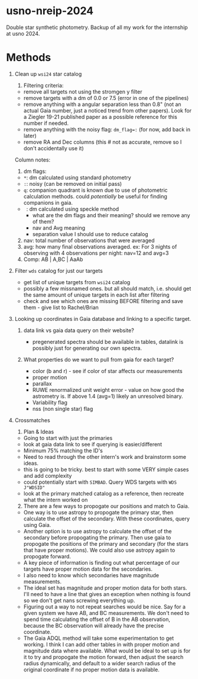# usno-nreip-2024
Double star synthetic photometry. Backup of all my work for the internship at usno 2024.

# Methods
1. Clean up `wsi24` star catalog
	1. Filtering criteria:
	* remove all targets not using the stromgen y filter
	* remove targets with a dm of 0.0 or 7.5 (error in one of the pipelines)
	* remove anything with a angular separation less than 0.8" (not an actual Gaia number, just a noticed trend from other papers). Look for a Ziegler 19-21 published paper as a possible reference for this number if needed.
	* remove anything with the noisy flag: `dm_flag=:` (for now, add back in later)
	* remove RA and Dec columns (this # not as accurate, remove so I don't accidentally use it)

	Column notes:
	1. dm flags:
	* `*`: dm calculated using standard photometry
	* `:`: noisy (can be removed on initial pass)
	* `q`: companion quadrant is known due to use of photometric calculation methods. could _potentially_ be useful for finding companions in gaia.
	* ` `: dm calculated using speckle method
		* what are the dm flags and their meaning? should we remove any of them?
		* nav and Avg meaning
		* separation value I should use to reduce catalog
	
	2. nav: total number of observations that were averaged
	3. avg: how many final observations averaged. ex: For 3 nights of observing with 4 observations per night: nav=12 and avg=3
	4. Comp: AB | A,BC | AaAb

2. Filter `wds` catalog for just our targets
	* get list of unique targets from `wsi24` catalog
	* possibly a few missnamed ones. but all should match, i.e. should get the same amount of unique targets in each list after filtering
	* check and see which ones are missing BEFORE filtering and save them - give list to Rachel/Brian

3. Looking up coordinates in Gaia database and linking to a specific target.
	1. data link vs gaia data query on their website?
		* pregenerated spectra should be available in tables, datalink is possibly just for generating our own spectra.
	
	2. What properties do we want to pull from gaia for each target?
		* color (b and r) -  see if color of star affects our measurements
		* proper motion
		* parallax
		* RUWE renormalized unit weight error - value on how good the astrometry is. If above 1.4 (avg=1) likely an unresolved binary.
		* Variability flag
		* nss (non single star) flag

4. Crossmatches
	1. Plan & Ideas
	* Going to start with just the primaries
	* look at gaia data link to see if querying is easier/different
	* Minimum 75% matching the ID's
	* Need to read through the other intern's work and brainstorm some ideas.
	* this is going to be tricky. best to start with some VERY simple cases and add complexity
	* could potentially start with `SIMBAD`. Query WDS targets with `WDS J"WDSID"`
	* look at the primary matched catalog as a reference, then recreate what the intern worked on

	2. There are a few ways to propogate our positions and match to Gaia.
	* One way is to use astropy to propogate the primary star, then calculate the offset of the secondary. With these coordinates, query using Gaia.
	* Another option is to use astropy to calculate the offset of the secondary before propogating the primary. Then use gaia to propogate the positions of the primary and secondary (for the stars that have proper motions). We could also use astropy again to propogate forward.
	* A key piece of information is finding out what percentage of our targets have proper motion data for the secondaries.
	* I also need to know which secondaries have magnitude measurements.
	* The ideal set has magnitude and proper motion data for both stars. I'll need to have a line that gives an exception when nothing is found so we don't get nans screwing everything up.
	* Figuring out a way to not repeat searches would be nice. Say for a given system we have AB, and BC measurements. We don't need to spend time calculating the offset of B in the AB observation, because the BC observation will already have the precise coordinate.
	* The Gaia ADQL method will take some experimentation to get working. I think I can add other tables in with proper motion and magnitude data where available.
	What would be ideal to set up is for it to try and propogate the motion forward, then adjust the search radius dynamically, and default to a wider search radius of the original coordinate if no proper motion data is available.

